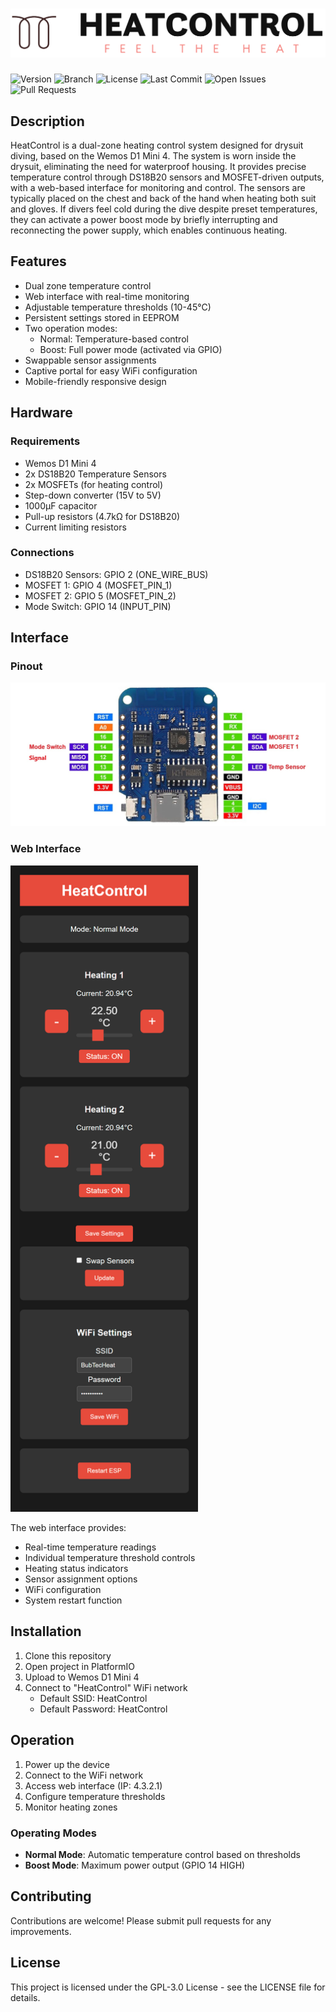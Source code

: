 # ![HeatControl Logo](documentation/LOGO.png)

![Version](https://img.shields.io/github/v/tag/n3roGit/HeatControl?label=Version&cache_seconds=0)
![Branch](https://img.shields.io/badge/dynamic/json?color=blue&label=Branch&query=$.default_branch&url=https://api.github.com/repos/n3roGit/HeatControl)
![License](https://img.shields.io/github/license/n3roGit/HeatControl)
![Last Commit](https://img.shields.io/github/last-commit/n3roGit/HeatControl)
![Open Issues](https://img.shields.io/github/issues/n3roGit/HeatControl)
![Pull Requests](https://img.shields.io/github/issues-pr/n3roGit/HeatControl)

## Description
HeatControl is a dual-zone heating control system designed for drysuit diving, based on the Wemos D1 Mini 4. The system is worn inside the drysuit, eliminating the need for waterproof housing. It provides precise temperature control through DS18B20 sensors and MOSFET-driven outputs, with a web-based interface for monitoring and control. The sensors are typically placed on the chest and back of the hand when heating both suit and gloves. If divers feel cold during the dive despite preset temperatures, they can activate a power boost mode by briefly interrupting and reconnecting the power supply, which enables continuous heating.

## Features
- Dual zone temperature control
- Web interface with real-time monitoring
- Adjustable temperature thresholds (10-45°C)
- Persistent settings stored in EEPROM
- Two operation modes:
  - Normal: Temperature-based control
  - Boost: Full power mode (activated via GPIO)
- Swappable sensor assignments
- Captive portal for easy WiFi configuration
- Mobile-friendly responsive design

## Hardware
### Requirements
- Wemos D1 Mini 4
- 2x DS18B20 Temperature Sensors
- 2x MOSFETs (for heating control)
- Step-down converter (15V to 5V)
- 1000µF capacitor
- Pull-up resistors (4.7kΩ for DS18B20)
- Current limiting resistors

### Connections
- DS18B20 Sensors: GPIO 2 (ONE_WIRE_BUS)
- MOSFET 1: GPIO 4 (MOSFET_PIN_1) 
- MOSFET 2: GPIO 5 (MOSFET_PIN_2)
- Mode Switch: GPIO 14 (INPUT_PIN)

## Interface
### Pinout
![Wemos D1 Mini Pinout](documentation/PinOut.jpg)

### Web Interface
<img src="documentation/GUI.png" alt="Web Interface" width="300"/>

The web interface provides:
- Real-time temperature readings
- Individual temperature threshold controls
- Heating status indicators
- Sensor assignment options
- WiFi configuration
- System restart function

## Installation
1. Clone this repository
2. Open project in PlatformIO
3. Upload to Wemos D1 Mini 4
4. Connect to "HeatControl" WiFi network
   - Default SSID: HeatControl
   - Default Password: HeatControl

## Operation
1. Power up the device
2. Connect to the WiFi network
3. Access web interface (IP: 4.3.2.1)
4. Configure temperature thresholds
5. Monitor heating zones

### Operating Modes
- **Normal Mode**: Automatic temperature control based on thresholds
- **Boost Mode**: Maximum power output (GPIO 14 HIGH)

## Contributing
Contributions are welcome! Please submit pull requests for any improvements.

## License
This project is licensed under the GPL-3.0 License - see the LICENSE file for details.